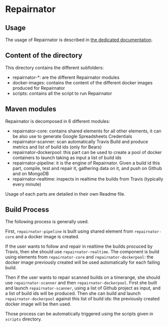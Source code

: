 # Repairnator

## Usage

The usage of Repairnator is described in [the dedicated documentation](/doc/usage).

## Content of the directory

This directory contains the different subfolders:
  - repairnator-*: are the different Repairnator modules
  - docker-images: contains the content of the different docker images produced for Repairnator
  - scripts: contains all the script to run Repairnator

## Maven modules

Repairnator is decomposed in 6 different modules: 
  - repairnator-core: contains shared elements for all other elements, it can be also use to generate Google Spreadsheets Credentials
  - repairnator-scanner: scan automatically Travis Build and produce metrics and list of build ids (only for Bears)
  - repairnator-dockerpool: this part can be used to create a pool of docker containers to launch taking as input a list of build ids
  - repairnator-pipeline: it is the engine of Repairnator. Given a build id this part, compile, test and repair it, gathering data on it, and push on Github and on MongoDB
  - repairnator-realtime: inspects in realtime the builds from Travis (typically every minute)

Usage of each parts are detailed in their own Readme file.

## Build Process 

The following process is generally used.

First, `repairnator-pipeline` is built using shared element from `repairnator-core` and a docker image is created. 

If the user wants to follow and repair in realtime the builds procuced by Travis, then she should use `repairnator-realtime`.
The component is build using elements from `repairnator-core` and `repairnator-dockerpool`: the docker image previously created will be used automatically for each failing build.

Then if the user wants to repair scanned builds on a timerange, she should use `repairnator-scanner` and then `repairnator-dockerpool`.
First she built and launch `repairnator-scanner`, using a list of Github project as input, and a list of build ids will be produced.
Then she can build and launch `repairnator-dockerpool` against this list of build ids: the previously created docker image will be then used.

Those process can be automatically triggered using the scripts given in `scripts` directory.
  
